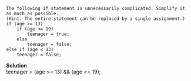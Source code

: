 ```
The following if statement is unnecessarily complicated. Simplify it as much as possible.
(Hint: The entire statement can be replaced by a single assignment.)
if (age >= 13)
    if (age <= 19)
        teenager = true;
    else
        teenager = false;
else if (age < 13)
    teenager = false;
```

**Solution**  
teenager = (age >= 13) && (age <= 19);